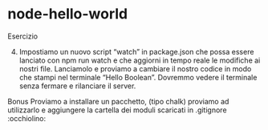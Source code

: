 # node-hello-world

Esercizio
<!-- 1. Creiamo la prima applicazione con NodeJs e inizializziamola con npm init -->

<!-- 2. Scriviamo un file index.js che dovrà stampare nel terminale “Hello World”. Proviamo ad eseguirlo dal terminale stesso usando i comandi di node base. -->

<!-- 3. Impostiamo ora uno script “start” in package.json e facciamo in modo di lanciare il nostro script con npm run start -->

4. Impostiamo un nuovo script “watch” in package.json che possa essere lanciato con npm run watch e che aggiorni in tempo reale le modifiche ai nostri file. Lanciamolo e proviamo a cambiare il nostro codice in modo che stampi nel terminale “Hello Boolean”. Dovremmo vedere il terminale senza fermare e rilanciare il server.

Bonus
Proviamo a installare un pacchetto, (tipo chalk) proviamo ad utilizzarlo e aggiungere la cartella dei moduli scaricati in .gitignore :occhiolino: